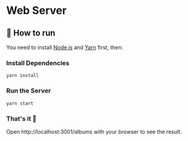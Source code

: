 # Web Server

## 👷 How to run
You need to install [Node.js](https://nodejs.org/it/) and [Yarn](https://yarnpkg.com/) first, then:

### Install Dependencies
```
yarn install
```

### Run the Server

```
yarn start
```

### That's it 🚀
Open http://localhost:3001/albums with your browser to see the result.
